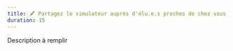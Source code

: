 ```yaml
---
title: 🖋 Partagez le simulateur auprès d'élu.e.s proches de chez vous !
duration: 15
---
```

Description à remplir
